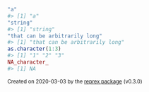 ``` r
"a"
#> [1] "a"
"string"
#> [1] "string"
"that can be arbitrarily long"
#> [1] "that can be arbitrarily long"
as.character(1:3)
#> [1] "1" "2" "3"
NA_character_
#> [1] NA
```

<sup>Created on 2020-03-03 by the [reprex package](https://reprex.tidyverse.org) (v0.3.0)</sup>
